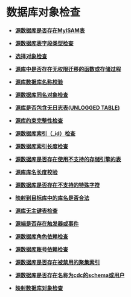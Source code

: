 # 数据库对象检查<a name="drs_11_0067"></a>

-   **[源数据库是否存在MyISAM表](源数据库是否存在MyISAM表.md)**  

-   **[源数据库表字段类型检查](源数据库表字段类型检查.md)**  

-   **[选择对象检查](选择对象检查.md)**  

-   **[源库中是否存在无权限迁移的函数或存储过程](源库中是否存在无权限迁移的函数或存储过程.md)**  

-   **[源库数据库名称校验](源库数据库名称校验.md)**  

-   **[源数据库同名对象检查](源数据库同名对象检查.md)**  

-   **[源库是否包含无日志表\(UNLOGGED TABLE\)](源库是否包含无日志表(UNLOGGED-TABLE).md)**  

-   **[源库约束完整性检查](源库约束完整性检查.md)**  

-   **[源数据库索引（\_id）检查](源数据库索引（_id）检查.md)**  

-   **[源数据库索引长度检查](源数据库索引长度检查.md)**  

-   **[源数据库是否存在使用不支持的存储引擎的表](源数据库是否存在使用不支持的存储引擎的表.md)**  

-   **[源库库名长度校验](源库库名长度校验.md)**  

-   **[源数据库是否存在不支持的特殊字符](源数据库是否存在不支持的特殊字符.md)**  

-   **[映射到目标库中的库名是否合法](映射到目标库中的库名是否合法.md)**  

-   **[源库无主键表检查](源库无主键表检查.md)**  

-   **[源端是否存在触发器或事件](源端是否存在触发器或事件.md)**  

-   **[源数据库角色依赖检查](源数据库角色依赖检查.md)**  

-   **[源数据库账号依赖检查](源数据库账号依赖检查.md)**  

-   **[源数据库是否存在被禁用的聚集索引](源数据库是否存在被禁用的聚集索引.md)**  

-   **[源数据库是否存在名称为cdc的schema或用户](源数据库是否存在名称为cdc的schema或用户.md)**  

-   **[映射数据库对象检查](映射数据库对象检查.md)**  



